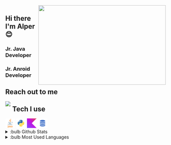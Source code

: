 <img src="https://media.giphy.com/media/wvQIqJyNBOCjK/giphy.gif" align="right" width="400" height="250">

## Hi there I'm Alper :blush:

### Jr. Java Developer
### Jr. Anroid Developer


## Reach out to me

[<img width="22" src="[https://icons8.com/icon/wjmIz86BWbyf/linkedin-circled" align="left" />][linkedin]


## Tech I use
<img src="https://raw.githubusercontent.com/github/explore/5b3600551e122a3277c2c5368af2ad5725ffa9a1/topics/java/java.png" width="30" height="30">

<img src="https://raw.githubusercontent.com/github/explore/5b3600551e122a3277c2c5368af2ad5725ffa9a1/topics/python/python.png" width="30" height="30">

<img src="https://raw.githubusercontent.com/github/explore/8baf984947f4d9c32006bd03fa4c51ff91aadf8d/topics/kotlin/kotlin.png" width="30" height="30" >

<img src="https://raw.githubusercontent.com/github/explore/80688e429a7d4ef2fca1e82350fe8e3517d3494d/topics/sql/sql.png" width="30" height="30">


<br />

<details>
<summary>:bulb Github Stats</summary>
<img src="https://github-readme-stats.vercel.app/api?username=alperkaraca7&theme=merko" >
</details>

<details>
<summary>:bulb Most Used Languages</summary>
<img src="https://github-readme-stats.vercel.app/api/top-langs/?username=alperkaraca7&layout=compact" >
</details>

[linkedin]: https://www.linkedin.com/in/alperkaraca7/
